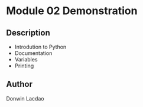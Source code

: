 # Module 02 Demonstration

## Description
- Introdution to Python
- Documentation
- Variables
- Printing

## Author
Donwin Lacdao

